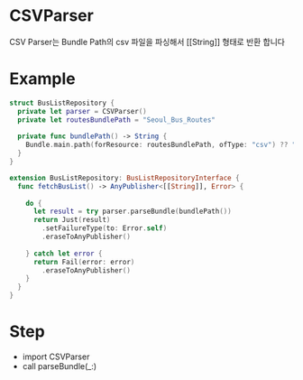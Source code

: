 # CSVParser

CSV Parser는 Bundle Path의 csv 파일을 파싱해서 [[String]] 형태로 반환 합니다

# Example
```swift
struct BusListRepository {
  private let parser = CSVParser()
  private let routesBundlePath = "Seoul_Bus_Routes"
  
  private func bundlePath() -> String {
    Bundle.main.path(forResource: routesBundlePath, ofType: "csv") ?? ""
  }
}

extension BusListRepository: BusListRepositoryInterface {
  func fetchBusList() -> AnyPublisher<[[String]], Error> {
    
    do {
      let result = try parser.parseBundle(bundlePath())
      return Just(result)
        .setFailureType(to: Error.self)
        .eraseToAnyPublisher()
      
    } catch let error {
      return Fail(error: error)
        .eraseToAnyPublisher()
    }
  }
}
```

# Step
- import CSVParser
- call parseBundle(_:)
